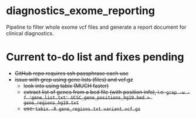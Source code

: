 # diagnostics_exome_reporting
Pipeline to filter whole exome vcf files and generate a report document for clinical diagnostics.

# Current to-do list and fixes pending

  - ~~GitHub repo requires ssh passphrase each use~~
  - ~~issue with grep using gene lists (files) and vcf.gz~~
    + ~~look into using tabix (MUCH faster)~~
    + ~~extract list of genes from a bed file (with position info), i.e. `grep -w -f 'gene_list.txt' UCSC_gene_positions_hg19.bed > gene_regions_hg19.txt`~~
    + ~~use: `tabix -R gene_regions.txt variant.vcf.gz`~~
